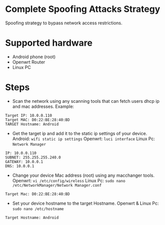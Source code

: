 # Complete Spoofing Attacks Strategy
Spoofing strategy to bypass network access restrictions.

# Supported hardware
- Android phone (root)
- Openwrt Router
- Linux PC

# Steps
- Scan the network using any scanning tools that can fetch users dhcp ip and mac addresses.
Example:
```
Target IP: 10.0.0.110
Target MAC: D0:22:BE:28:40:BD
TARGET Hostname: Android
```
- Get the target ip and add it to the static ip settings of your device.
Android: `wifi static ip settings`
Openwrt: `luci interface`
Linux Pc: `Network Manager`
```
IP: 10.0.0.110
SUBNET: 255.255.255.240.0
GATEWAY: 10.0.0.1
DNS: 10.0.0.1
```
- Change your device Mac address (root) using any macchanger tools.
Openwrt: `vi /etc/config/wireless`
Linux Pc: `sudo nano /etc/NetworkManager/Network Manager.conf`
```
Target Mac: D0:22:BE:28:40:BD
```
- Set your device hostname to the target Hostname.
Openwrt & Linux Pc: `sudo nano /etc/hostname`
```
Target Hostname: Android
```

